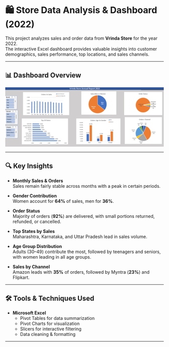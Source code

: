 # 🛍️ Store Data Analysis & Dashboard (2022)

This project analyzes sales and order data from **Vrinda Store** for the year 2022.  
The interactive Excel dashboard provides valuable insights into customer demographics, sales performance, top locations, and sales channels.

---

## 📊 Dashboard Overview

![Dashboard Screenshot](Dashboard.png)

---

## 🔍 Key Insights

- **Monthly Sales & Orders**  
  Sales remain fairly stable across months with a peak in certain periods.
  
- **Gender Contribution**  
  Women account for **64%** of sales, men for **36%**.

- **Order Status**  
  Majority of orders (**92%**) are delivered, with small portions returned, refunded, or cancelled.

- **Top States by Sales**  
  Maharashtra, Karnataka, and Uttar Pradesh lead in sales volume.

- **Age Group Distribution**  
  Adults (30–49) contribute the most, followed by teenagers and seniors, with women leading in all age groups.

- **Sales by Channel**  
  Amazon leads with **35%** of orders, followed by Myntra (**23%**) and Flipkart.

---

## 🛠 Tools & Techniques Used

- **Microsoft Excel**  
  - Pivot Tables for data summarization  
  - Pivot Charts for visualization  
  - Slicers for interactive filtering  
  - Data cleaning & formatting

---




